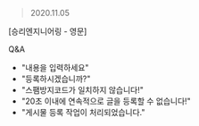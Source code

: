 > 2020.11.05 

[승리엔지니어링 - 영문]

Q&A
- "내용을 입력하세요"
- "등록하시겠습니까?"
- "스팸방지코드가 일치하지 않습니다!"
- "20초 이내에 연속적으로 글을 등록할 수 없습니다!"
- "게시물 등록 작업이 처리되었습니다."
